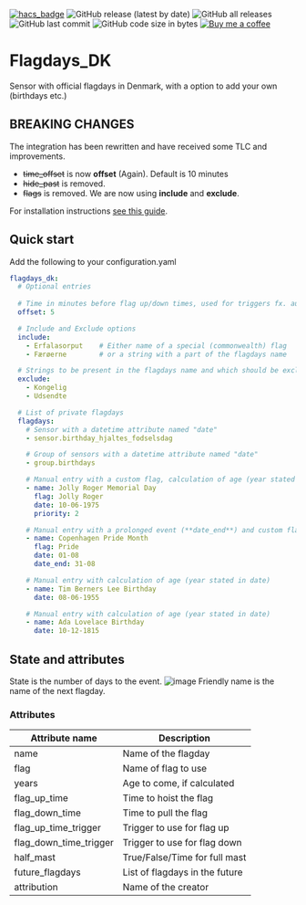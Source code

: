 [![hacs_badge](https://img.shields.io/badge/HACS-Default-41BDF5.svg)](https://github.com/hacs/integration)
![GitHub release (latest by date)](https://img.shields.io/github/v/release/J-Lindvig/Flagdays_DK)
![GitHub all releases](https://img.shields.io/github/downloads/J-Lindvig/Flagdays_DK/total)
![GitHub last commit](https://img.shields.io/github/last-commit/J-Lindvig/Flagdays_DK)
![GitHub code size in bytes](https://img.shields.io/github/languages/code-size/J-Lindvig/Flagdays_DK)
[![Buy me a coffee](https://img.shields.io/static/v1.svg?label=Buy%20me%20a%20coffee&message=🥨&color=black&logo=buy%20me%20a%20coffee&logoColor=white&labelColor=6f4e37)](https://www.buymeacoffee.com/apptoo)

# Flagdays_DK

Sensor with official flagdays in Denmark, with a option to add your own (birthdays etc.)

## BREAKING CHANGES
The integration has been rewritten and have received some TLC and improvements.
+ ~~time_offset~~ is now **offset** (Again). Default is 10 minutes
+ ~~hide_past~~ is removed.
+ ~~flags~~ is removed. We are now using **include** and **exclude**.

For installation instructions [see this guide](https://hacs.xyz/docs/faq/custom_repositories).
## Quick start
Add the following to your configuration.yaml
```yaml
flagdays_dk:
  # Optional entries
  
  # Time in minutes before flag up/down times, used for triggers fx. automation, Default is 10
  offset: 5

  # Include and Exclude options
  include:
    - Erfalasorput    # Either name of a special (commonwealth) flag
    - Færøerne        # or a string with a part of the flagdays name

  # Strings to be present in the flagdays name and which should be excluded
  exclude:
    - Kongelig
    - Udsendte

  # List of private flagdays
  flagdays:
    # Sensor with a datetime attribute named "date"
    - sensor.birthday_hjaltes_fodselsdag

    # Group of sensors with a datetime attribute named "date"
    - group.birthdays

    # Manual entry with a custom flag, calculation of age (year stated in date) and a high priority (0 = highest)
    - name: Jolly Roger Memorial Day
      flag: Jolly Roger
      date: 10-06-1975
      priority: 2

    # Manual entry with a prolonged event (**date_end**) and custom flag
    - name: Copenhagen Pride Month
      flag: Pride
      date: 01-08
      date_end: 31-08

    # Manual entry with calculation of age (year stated in date)
    - name: Tim Berners Lee Birthday
      date: 08-06-1955

    # Manual entry with calculation of age (year stated in date)
    - name: Ada Lovelace Birthday
      date: 10-12-1815
```
## State and attributes
State is the number of days to the event.
![image](https://user-images.githubusercontent.com/54498188/212568684-7572c620-a79e-4b3a-a61b-5148eb03d5be.png)
Friendly name is the name of the next flagday.


### Attributes

| Attribute name             | Description                        |
|----------------------------|------------------------------------|
| name                       | Name of the flagday                |
| flag                       | Name of flag to use                |
| years                      | Age to come, if calculated         |
| flag_up_time               | Time to hoist the flag             |
| flag_down_time             | Time to pull the flag              |
| flag_up_time_trigger       | Trigger to use for flag up         |
| flag_down_time_trigger     | Trigger to use for flag down       |
| half_mast                  | True/False/Time for full mast      |
| future_flagdays            | List of flagdays in the future     |
| attribution                | Name of the creator                |
